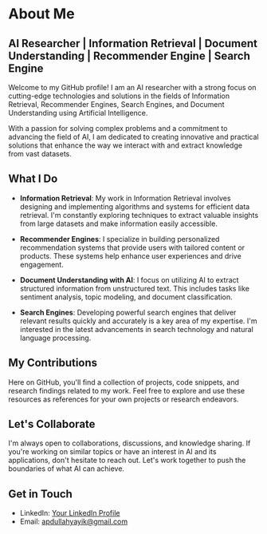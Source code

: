 # About Me

## AI Researcher | Information Retrieval | Document Understanding | Recommender Engine | Search Engine 

Welcome to my GitHub profile! I am an AI researcher with a strong focus on cutting-edge technologies and solutions in the fields of Information Retrieval, Recommender Engines, Search Engines, and Document Understanding using Artificial Intelligence. 

With a passion for solving complex problems and a commitment to advancing the field of AI, I am dedicated to creating innovative and practical solutions that enhance the way we interact with and extract knowledge from vast datasets.

## What I Do

- **Information Retrieval**: My work in Information Retrieval involves designing and implementing algorithms and systems for efficient data retrieval. I'm constantly exploring techniques to extract valuable insights from large datasets and make information easily accessible.

- **Recommender Engines**: I specialize in building personalized recommendation systems that provide users with tailored content or products. These systems help enhance user experiences and drive engagement.

- **Document Understanding with AI**: I focus on utilizing AI to extract structured information from unstructured text. This includes tasks like sentiment analysis, topic modeling, and document classification.

- **Search Engines**: Developing powerful search engines that deliver relevant results quickly and accurately is a key area of my expertise. I'm interested in the latest advancements in search technology and natural language processing.


## My Contributions

Here on GitHub, you'll find a collection of projects, code snippets, and research findings related to my work. Feel free to explore and use these resources as references for your own projects or research endeavors.

## Let's Collaborate

I'm always open to collaborations, discussions, and knowledge sharing. If you're working on similar topics or have an interest in AI and its applications, don't hesitate to reach out. Let's work together to push the boundaries of what AI can achieve.

## Get in Touch

- LinkedIn: [Your LinkedIn Profile](https://www.linkedin.com/in/apdullahyayik/)
- Email: apdullahyayik@gmail.com
